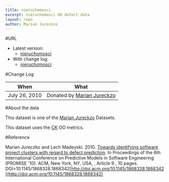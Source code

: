 ```yaml
---
title: nieruchomosci
excerpt: nieruchomosci OO defect data
layout: repo
author: Marian Jureckzo
---
```



#URL

  * Latest version: 
    * [nieruchomosci](https://terapromise.csc.ncsu.edu:8443/svn/repo/defect/ck/nieruchomosci/nieruchomosci.csv)
  * With change log: 
    * [nieruchomosci](https://terapromise.csc.ncsu.edu:8443/svn/repo/defect/ck/nieruchomosci/)

#Change Log

When | What---- | ----
July 26, 2010 | Donated by [Marian Jureckzo](MarianJureczko)

#About the data

This dataset is one of the [Marian Jureckzo](MarianJureczko) Datasets.

This dataset uses the [CK](Chidamber) OO metrics.

#Reference

Marian Jureczko and Lech Madeyski. 2010. [Towards identifying software project clusters with regard to defect prediction](http://dl.acm.org/citation.cfm?id=1868328.1868342&coll=DL&dl=GUIDE&CFID=96280125&CFTOKEN=47274353). In
Proceedings of the 6th International Conference on Predictive
Models in Software Engineering (PROMISE '10). ACM, New York,
NY, USA, , Article 9 , 10 pages. DOI=10.1145/1868328.1868342[http://doi.acm.org/10.1145/1868328.1868342](http://doi.acm.org/10.1145/1868328.1868342)